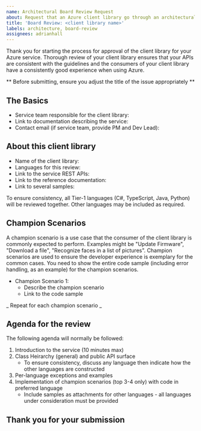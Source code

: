 ```yaml
---
name: Architectural Board Review Request
about: Request that an Azure client library go through an architectural board review
title: 'Board Review: <client library name>'
labels: architecture, board-review
assignees: adrianhall
---
```


Thank you for starting the process for approval of the client library for your Azure service.  Thorough review of your client library ensures that your APIs are consistent with the guidelines and the consumers of your client library have a consistently good experience when using Azure. 

** Before submitting, ensure you adjust the title of the issue appropriately **

## The Basics

* Service team responsible for the client library:
* Link to documentation describing the service:
* Contact email (if service team, provide PM and Dev Lead):

## About this client library

* Name of the client library:
* Languages for this review:
* Link to the service REST APIs:
* Link to the reference documentation:
* Link to several samples:

To ensure consistency, all Tier-1 languages (C#, TypeScript, Java, Python) will be reviewed together.  Other languages may be included as required.

## Champion Scenarios

A champion scenario is a use case that the consumer of the client library is commonly expected to perform.  Examples might be "Update Firmware", "Download a file", "Recognize faces in a list of pictures".  Champion scenarios are used to ensure the developer experience is exemplary for the common cases.  You need to show the entire code sample (including error handling, as an example) for the champion scenarios.

* Champion Scenario 1:
    * Describe the champion scenario
    * Link to the code sample

_ Repeat for each champion scenario _

## Agenda for the review

The following agenda will normally be followed:

1. Introduction to the service (10 minutes max)
2. Class Heirarchy (general) and public API surface
    * To ensure consistency, discuss any language then indicate how the other languages are constructed
3. Per-language exceptions and examples
4. Implementation of champion scenarios (top 3-4 only) with code in preferred language
    * Include samples as attachments for other languages - all languages under consideration must be provided

## Thank you for your submission
    
